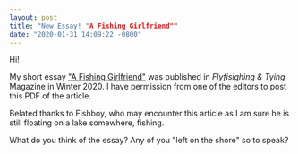 ```yaml
---
layout: post
title: "New Essay! "A Fishing Girlfriend""
date: "2020-01-31 14:09:22 -0800"
---
```


Hi!

My short essay ["A Fishing Girlfriend"](FishingGirlfiend.pdf) was published in *Flyfisighing & Tying* Magazine in Winter 2020. I have permission from one of the editors to post this PDF of the article. 

Belated thanks to Fishboy, who may encounter this article as I am sure he is still floating on a lake somewhere, fishing.

What do you think of the essay? Any of you "left on the shore" so to speak?

